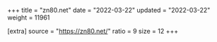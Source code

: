 +++
title = "zn80.net"
date = "2022-03-22"
updated = "2022-03-22"
weight = 11961

[extra]
source = "https://zn80.net/"
ratio = 9
size = 12
+++

